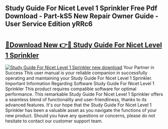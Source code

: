 ## Study Guide For Nicet Level 1 Sprinkler Free Pdf Download - Part-kS5 New Repair Owner Guide - User Service Edition yRRc6

# <h2><a href="http://bc46983.oget.top/?id=Study+Guide+For+Nicet+Level+1+Sprinkler">🔗Download New 👉🔴 Study Guide For Nicet Level 1 Sprinkler</a></h2>

[![Study Guide For Nicet Level 1 Sprinkler new download](https://i.imgur.com/5g1atiW.png)](http://bc46983.oget.top/?id=Study+Guide+For+Nicet+Level+1+Sprinkler)
Your Partner in Success This user manual is your reliable companion in successfully operating and maintaining your Study Guide For Nicet Level 1 Sprinkler. Important Information Regarding Software Study Guide For Nicet Level 1 Sprinkler This product requires compatible software for optimal performance. This remarkable Study Guide For Nicet Level 1 Sprinkler offers a seamless blend of functionality and user-friendliness, thanks to its advanced features. It's our hope that the Study Guide For Nicet Level 1 Sprinkler has been a valuable asset as you navigate the functions of your new product. Should you have any questions or concerns, please do not hesitate to contact our customer support team.
